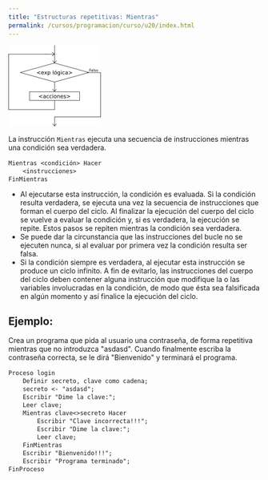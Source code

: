 ```yaml
---
title: "Estructuras repetitivas: Mientras"
permalink: /cursos/programacion/curso/u20/index.html
---
```


![mientras](img/mientras.png)

La instrucción `Mientras` ejecuta una secuencia de instrucciones mientras una condición sea verdadera.

    Mientras <condición> Hacer
        <instrucciones>
    FinMientras

* Al ejecutarse esta instrucción, la condición es evaluada. Si la condición resulta verdadera, se ejecuta una vez la secuencia de instrucciones que forman el cuerpo del ciclo. Al finalizar la ejecución del cuerpo del ciclo se vuelve a evaluar la condición y, si es verdadera, la ejecución se repite. Estos pasos se repiten mientras la condición sea verdadera.
* Se puede dar la circunstancia que las instrucciones del bucle no se ejecuten nunca, si al evaluar por primera vez la condición resulta ser falsa.
* Si la condición siempre es verdadera, al ejecutar esta instrucción se produce un ciclo infinito. A fin de evitarlo, las instrucciones del cuerpo del ciclo deben contener alguna instrucción que modifique la o las variables involucradas en la condición, de modo que ésta sea falsificada en algún momento y así finalice la ejecución del ciclo.

## Ejemplo:

Crea un programa que pida al usuario una contraseña, de forma repetitiva mientras que no introduzca "asdasd". Cuando finalmente escriba la contraseña correcta, se le dirá "Bienvenido" y terminará el programa.

	Proceso login
		Definir secreto, clave como cadena;
		secreto <- "asdasd";
		Escribir "Dime la clave:";
		Leer clave;
		Mientras clave<>secreto Hacer
			Escribir "Clave incorrecta!!!";
			Escribir "Dime la clave:";
			Leer clave;
		FinMientras
		Escribir "Bienvenido!!!";
		Escribir "Programa terminado";
	FinProceso